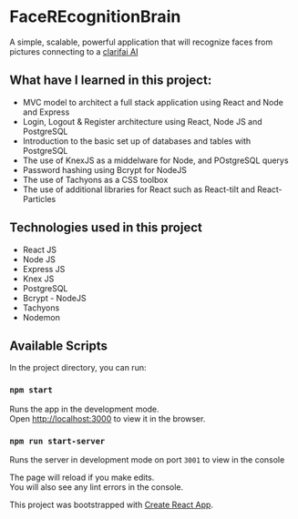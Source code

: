 # FaceREcognitionBrain

A simple, scalable, powerful application that will recognize faces from pictures connecting to a [clarifai AI](https://clarifai.com/)

## What have I learned in this project:

- MVC model to architect a full stack application using React and Node and Express
- Login, Logout & Register architecture using React, Node JS and PostgreSQL
- Introduction to the basic set up of databases and tables with PostgreSQL
- The use of KnexJS as a middelware for Node, and POstgreSQL querys
- Password hashing using Bcrypt for NodeJS
- The use of Tachyons as a CSS toolbox
- The use of additional libraries for React such as React-tilt and React-Particles

## Technologies used in this project

- React JS
- Node JS
- Express JS
- Knex JS
- PostgreSQL
- Bcrypt - NodeJS
- Tachyons
- Nodemon

## Available Scripts

In the project directory, you can run:

### `npm start`

Runs the app in the development mode.<br>
Open [http://localhost:3000](http://localhost:3000) to view it in the browser.

### `npm run start-server`

Runs the server in development mode on port `3001` to view in the console

The page will reload if you make edits.<br>
You will also see any lint errors in the console.

This project was bootstrapped with [Create React App](https://github.com/facebook/create-react-app).
